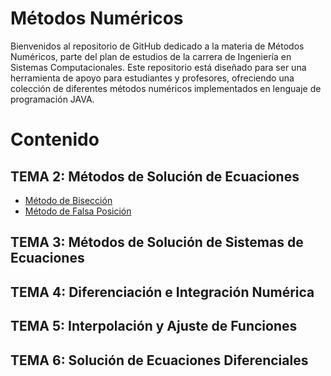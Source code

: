 # Métodos Numéricos

Bienvenidos al repositorio de GitHub dedicado a la materia de Métodos Numéricos, parte del plan de estudios de la carrera de Ingeniería en Sistemas Computacionales. Este repositorio está diseñado para ser una herramienta de apoyo para estudiantes y profesores, ofreciendo una colección de diferentes métodos numéricos implementados en lenguaje de programación JAVA. 

# Contenido

## TEMA 2: Métodos de Solución de Ecuaciones

- [Método de Bisección](./Tema%202/Metodo%20de%20Biseccion.md)
- [Método de Falsa Posición](./Tema2/Metodo-Falsa-Posicion.md)

## TEMA 3: Métodos de Solución de Sistemas de Ecuaciones

## TEMA 4: Diferenciación e Integración Numérica

## TEMA 5: Interpolación y Ajuste de Funciones

## TEMA 6: Solución de Ecuaciones Diferenciales
